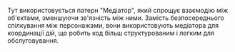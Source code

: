 Тут використовується патерн "Медіатор", який спрощує взаємодію між об'єктами, зменшуючи зв'язність між ними. Замість безпосереднього спілкування між персонажами, вони використовують медіатора для координації дій, що робить код більш структурованим і легким для обслуговування.

